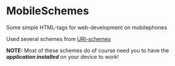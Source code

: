 <h1>MobileSchemes</h1>
<p>Some simple HTML-tags for web-development on mobilephones</p>
<p>Used several schemes from <a href="http://en.wikipedia.org/wiki/URI_scheme">URI-schemes</a></p>
<p><strong>NOTE:</strong> Most of these schemes do of course need you to have the <em><strong>application installed</strong></em> on your device to work!</p>
